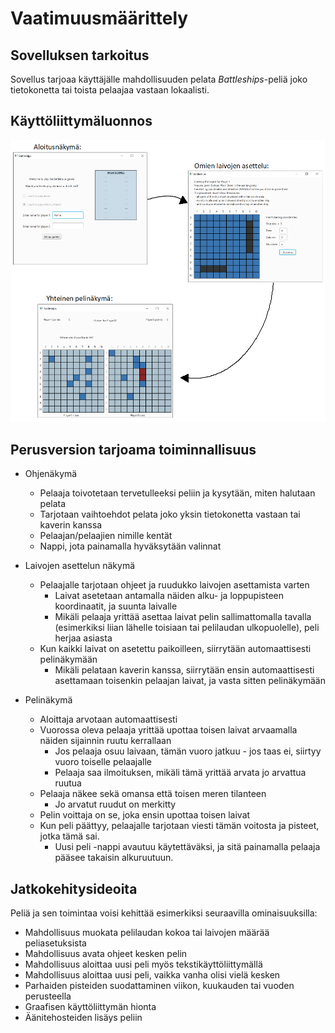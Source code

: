 # Vaatimuusmäärittely

## Sovelluksen tarkoitus
Sovellus tarjoaa käyttäjälle mahdollisuuden pelata _Battleships_-peliä joko tietokonetta tai toista pelaajaa vastaan lokaalisti.

## Käyttöliittymäluonnos

![Hahmotelma](https://github.com/laaksoma/ot-harjoitustyo/blob/master/Battleships/dokumentointi/kaaviot/kayttoliittymahahmotelma.png)

## Perusversion tarjoama toiminnallisuus

* Ohjenäkymä
  - Pelaaja toivotetaan tervetulleeksi peliin ja kysytään, miten halutaan pelata
  - Tarjotaan vaihtoehdot pelata joko yksin tietokonetta vastaan tai kaverin kanssa
  - Pelaajan/pelaajien nimille kentät
  - Nappi, jota painamalla hyväksytään valinnat
  
* Laivojen asettelun näkymä
  - Pelaajalle tarjotaan ohjeet ja ruudukko laivojen asettamista varten 
    - Laivat asetetaan antamalla näiden alku- ja loppupisteen koordinaatit, ja suunta laivalle
    - Mikäli pelaaja yrittää asettaa laivat pelin sallimattomalla tavalla (esimerkiksi liian lähelle toisiaan 
    tai pelilaudan ulkopuolelle), peli herjaa asiasta 
   - Kun kaikki laivat on asetettu paikoilleen, siirrytään automaattisesti pelinäkymään 
       - Mikäli pelataan kaverin kanssa, siirrytään ensin automaattisesti asettamaan toisenkin pelaajan laivat, ja vasta sitten pelinäkymään
 
* Pelinäkymä
  - Aloittaja arvotaan automaattisesti 
  - Vuorossa oleva pelaaja yrittää upottaa toisen laivat arvaamalla näiden sijainnin ruutu kerrallaan
    - Jos pelaaja osuu laivaan, tämän vuoro jatkuu - jos taas ei, siirtyy vuoro toiselle pelaajalle 
    - Pelaaja saa ilmoituksen, mikäli tämä yrittää arvata jo arvattua ruutua
  - Pelaaja näkee sekä omansa että toisen meren tilanteen 
    - Jo arvatut ruudut on merkitty 
  - Pelin voittaja on se, joka ensin upottaa toisen laivat 
  - Kun peli päättyy, pelaajalle tarjotaan viesti tämän voitosta ja pisteet, jotka tämä sai.
    - Uusi peli -nappi avautuu käytettäväksi, ja sitä painamalla pelaaja pääsee takaisin alkuruutuun.

## Jatkokehitysideoita

Peliä ja sen toimintaa voisi kehittää esimerkiksi seuraavilla ominaisuuksilla: 

* Mahdollisuus muokata pelilaudan kokoa tai laivojen määrää peliasetuksista
* Mahdollisuus avata ohjeet kesken pelin
* Mahdollisuus aloittaa uusi peli myös tekstikäyttöliittymällä
* Mahdollisuus aloittaa uusi peli, vaikka vanha olisi vielä kesken
* Parhaiden pisteiden suodattaminen viikon, kuukauden tai vuoden perusteella
* Graafisen käyttöliittymän hionta
* Äänitehosteiden lisäys peliin 
